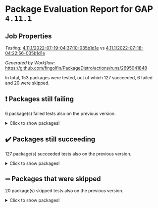 # Package Evaluation Report for GAP `4.11.1`

## Job Properties

*Testing:* [4.11.1/2022-07-19-04:37:10-035b1d1e](https://github.com/fingolfin/PackageDistro/blob/data/reports/4.11.1/2022-07-19-04:37:10-035b1d1e) vs [4.11.1/2022-07-18-04:22:56-035b1d1e](https://github.com/fingolfin/PackageDistro/blob/data/reports/4.11.1/2022-07-18-04:22:56-035b1d1e)

*Generated by Workflow:* https://github.com/fingolfin/PackageDistro/actions/runs/2695041848

In total, 153 packages were tested, out of which 127 succeeded, 6 failed and 20 were skipped.

## :exclamation: Packages still failing

6 package(s) failed tests also on the previous version.
<details><summary>Click to show packages!</summary>

- fining 1.4.1 [(failure)](https://github.com/fingolfin/PackageDistro/runs/7402310862?check_suite_focus=true)
- francy 1.2.4 [(failure)](https://github.com/fingolfin/PackageDistro/runs/7402311245?check_suite_focus=true)
- hap 1.44 [(failure)](https://github.com/fingolfin/PackageDistro/runs/7402312134?check_suite_focus=true)
- packagemanager 1.2 [(failure)](https://github.com/fingolfin/PackageDistro/runs/7402314444?check_suite_focus=true)
- recog 1.3.2 [(failure)](https://github.com/fingolfin/PackageDistro/runs/7402315135?check_suite_focus=true)
- semigroups 4.0.0 [(failure)](https://github.com/fingolfin/PackageDistro/runs/7402315398?check_suite_focus=true)
</details>

## :heavy_check_mark: Packages still succeeding

127 package(s) succeeded tests also on the previous version.
<details><summary>Click to show packages!</summary>

- ace 5.4 [(success)](https://github.com/fingolfin/PackageDistro/runs/7402308577?check_suite_focus=true)
- aclib 1.3.2 [(success)](https://github.com/fingolfin/PackageDistro/runs/7402308665?check_suite_focus=true)
- agt 0.2 [(success)](https://github.com/fingolfin/PackageDistro/runs/7402308770?check_suite_focus=true)
- alnuth 3.2.1 [(success)](https://github.com/fingolfin/PackageDistro/runs/7402308838?check_suite_focus=true)
- anupq 3.2.6 [(success)](https://github.com/fingolfin/PackageDistro/runs/7402308909?check_suite_focus=true)
- atlasrep 2.1.2 [(success)](https://github.com/fingolfin/PackageDistro/runs/7402308983?check_suite_focus=true)
- autodoc 2022.07.10 [(success)](https://github.com/fingolfin/PackageDistro/runs/7402309051?check_suite_focus=true)
- automata 1.15 [(success)](https://github.com/fingolfin/PackageDistro/runs/7402309142?check_suite_focus=true)
- automgrp 1.3.2 [(success)](https://github.com/fingolfin/PackageDistro/runs/7402309224?check_suite_focus=true)
- autpgrp 1.10.2 [(success)](https://github.com/fingolfin/PackageDistro/runs/7402309304?check_suite_focus=true)
- cap 2022.06-05 [(success)](https://github.com/fingolfin/PackageDistro/runs/7402309367?check_suite_focus=true)
- caratinterface 2.3.3 [(success)](https://github.com/fingolfin/PackageDistro/runs/7402309420?check_suite_focus=true)
- cddinterface 2020.06.24 [(success)](https://github.com/fingolfin/PackageDistro/runs/7402309471?check_suite_focus=true)
- circle 1.6.5 [(success)](https://github.com/fingolfin/PackageDistro/runs/7402309534?check_suite_focus=true)
- classicpres 1.22 [(success)](https://github.com/fingolfin/PackageDistro/runs/7402309580?check_suite_focus=true)
- cohomolo 1.6.10 [(success)](https://github.com/fingolfin/PackageDistro/runs/7402309645?check_suite_focus=true)
- congruence 1.2.4 [(success)](https://github.com/fingolfin/PackageDistro/runs/7402309705?check_suite_focus=true)
- corelg 1.56 [(success)](https://github.com/fingolfin/PackageDistro/runs/7402309757?check_suite_focus=true)
- crime 1.6 [(success)](https://github.com/fingolfin/PackageDistro/runs/7402309824?check_suite_focus=true)
- crisp 1.4.5 [(success)](https://github.com/fingolfin/PackageDistro/runs/7402309867?check_suite_focus=true)
- crypting 0.10 [(success)](https://github.com/fingolfin/PackageDistro/runs/7402309922?check_suite_focus=true)
- cryst 4.1.24 [(success)](https://github.com/fingolfin/PackageDistro/runs/7402309996?check_suite_focus=true)
- crystcat 1.1.9 [(success)](https://github.com/fingolfin/PackageDistro/runs/7402310051?check_suite_focus=true)
- ctbllib 1.3.4 [(success)](https://github.com/fingolfin/PackageDistro/runs/7402310114?check_suite_focus=true)
- cubefree 1.19 [(success)](https://github.com/fingolfin/PackageDistro/runs/7402310171?check_suite_focus=true)
- curlinterface 2.2.2 [(success)](https://github.com/fingolfin/PackageDistro/runs/7402310237?check_suite_focus=true)
- cvec 2.7.5 [(success)](https://github.com/fingolfin/PackageDistro/runs/7402310299?check_suite_focus=true)
- datastructures 0.2.7 [(success)](https://github.com/fingolfin/PackageDistro/runs/7402310377?check_suite_focus=true)
- deepthought 1.0.5 [(success)](https://github.com/fingolfin/PackageDistro/runs/7402310431?check_suite_focus=true)
- design 1.7 [(success)](https://github.com/fingolfin/PackageDistro/runs/7402310482?check_suite_focus=true)
- difsets 2.3.1 [(success)](https://github.com/fingolfin/PackageDistro/runs/7402310519?check_suite_focus=true)
- digraphs 1.5.3 [(success)](https://github.com/fingolfin/PackageDistro/runs/7402310567?check_suite_focus=true)
- edim 1.3.5 [(success)](https://github.com/fingolfin/PackageDistro/runs/7402310617?check_suite_focus=true)
- example 4.3.1 [(success)](https://github.com/fingolfin/PackageDistro/runs/7402310668?check_suite_focus=true)
- factint 1.6.3 [(success)](https://github.com/fingolfin/PackageDistro/runs/7402310717?check_suite_focus=true)
- ferret 1.0.8 [(success)](https://github.com/fingolfin/PackageDistro/runs/7402310767?check_suite_focus=true)
- fga 1.4.0 [(success)](https://github.com/fingolfin/PackageDistro/runs/7402310819?check_suite_focus=true)
- float 1.0.3 [(success)](https://github.com/fingolfin/PackageDistro/runs/7402310924?check_suite_focus=true)
- format 1.4.3 [(success)](https://github.com/fingolfin/PackageDistro/runs/7402311020?check_suite_focus=true)
- forms 1.2.8 [(success)](https://github.com/fingolfin/PackageDistro/runs/7402311091?check_suite_focus=true)
- fplsa 1.2.5 [(success)](https://github.com/fingolfin/PackageDistro/runs/7402311133?check_suite_focus=true)
- fr 2.4.8 [(success)](https://github.com/fingolfin/PackageDistro/runs/7402311194?check_suite_focus=true)
- fwtree 1.3 [(success)](https://github.com/fingolfin/PackageDistro/runs/7402311318?check_suite_focus=true)
- gbnp 1.0.5 [(success)](https://github.com/fingolfin/PackageDistro/runs/7402311365?check_suite_focus=true)
- generalizedmorphismsforcap 2022.05-01 [(success)](https://github.com/fingolfin/PackageDistro/runs/7402311483?check_suite_focus=true)
- genss 1.6.6 [(success)](https://github.com/fingolfin/PackageDistro/runs/7402311555?check_suite_focus=true)
- gradedringforhomalg 2022.06-01 [(success)](https://github.com/fingolfin/PackageDistro/runs/7402311641?check_suite_focus=true)
- grape 4.8.5 [(success)](https://github.com/fingolfin/PackageDistro/runs/7402311710?check_suite_focus=true)
- groupoids 1.69 [(success)](https://github.com/fingolfin/PackageDistro/runs/7402311814?check_suite_focus=true)
- grpconst 2.6.2 [(success)](https://github.com/fingolfin/PackageDistro/runs/7402311886?check_suite_focus=true)
- guarana 0.96.3 [(success)](https://github.com/fingolfin/PackageDistro/runs/7402311967?check_suite_focus=true)
- guava 3.16 [(success)](https://github.com/fingolfin/PackageDistro/runs/7402312049?check_suite_focus=true)
- hapcryst 0.1.14 [(success)](https://github.com/fingolfin/PackageDistro/runs/7402312192?check_suite_focus=true)
- hecke 1.5.3 [(success)](https://github.com/fingolfin/PackageDistro/runs/7402312290?check_suite_focus=true)
- help 3.5 [(success)](https://github.com/fingolfin/PackageDistro/runs/7402312353?check_suite_focus=true)
- idrel 2.44 [(success)](https://github.com/fingolfin/PackageDistro/runs/7402312405?check_suite_focus=true)
- images 1.3.1 [(success)](https://github.com/fingolfin/PackageDistro/runs/7402312488?check_suite_focus=true)
- intpic 0.3.0 [(success)](https://github.com/fingolfin/PackageDistro/runs/7402312567?check_suite_focus=true)
- io 4.7.2 [(success)](https://github.com/fingolfin/PackageDistro/runs/7402312668?check_suite_focus=true)
- irredsol 1.4.3 [(success)](https://github.com/fingolfin/PackageDistro/runs/7402312784?check_suite_focus=true)
- json 2.1.0 [(success)](https://github.com/fingolfin/PackageDistro/runs/7402312875?check_suite_focus=true)
- jupyterkernel 1.4.1 [(success)](https://github.com/fingolfin/PackageDistro/runs/7402312929?check_suite_focus=true)
- jupyterviz 1.5.1 [(success)](https://github.com/fingolfin/PackageDistro/runs/7402312983?check_suite_focus=true)
- kan 1.34 [(success)](https://github.com/fingolfin/PackageDistro/runs/7402313031?check_suite_focus=true)
- kbmag 1.5.9 [(success)](https://github.com/fingolfin/PackageDistro/runs/7402313082?check_suite_focus=true)
- laguna 3.9.5 [(success)](https://github.com/fingolfin/PackageDistro/runs/7402313131?check_suite_focus=true)
- liealgdb 2.2.1 [(success)](https://github.com/fingolfin/PackageDistro/runs/7402313169?check_suite_focus=true)
- liepring 2.6 [(success)](https://github.com/fingolfin/PackageDistro/runs/7402313230?check_suite_focus=true)
- liering 2.4.2 [(success)](https://github.com/fingolfin/PackageDistro/runs/7402313288?check_suite_focus=true)
- linearalgebraforcap 2022.06-03 [(success)](https://github.com/fingolfin/PackageDistro/runs/7402313343?check_suite_focus=true)
- loops 3.4.1 [(success)](https://github.com/fingolfin/PackageDistro/runs/7402313413?check_suite_focus=true)
- lpres 1.0.3 [(success)](https://github.com/fingolfin/PackageDistro/runs/7402313467?check_suite_focus=true)
- majoranaalgebras 1.4 [(success)](https://github.com/fingolfin/PackageDistro/runs/7402313530?check_suite_focus=true)
- mapclass 1.4.5 [(success)](https://github.com/fingolfin/PackageDistro/runs/7402313570?check_suite_focus=true)
- matgrp 0.64 [(success)](https://github.com/fingolfin/PackageDistro/runs/7402313620?check_suite_focus=true)
- modisom 2.5.2 [(success)](https://github.com/fingolfin/PackageDistro/runs/7402313683?check_suite_focus=true)
- modulepresentationsforcap 2022.05-03 [(success)](https://github.com/fingolfin/PackageDistro/runs/7402313775?check_suite_focus=true)
- monoidalcategories 2022.06-07 [(success)](https://github.com/fingolfin/PackageDistro/runs/7402313845?check_suite_focus=true)
- nconvex 2020.11-04 [(success)](https://github.com/fingolfin/PackageDistro/runs/7402313908?check_suite_focus=true)
- nilmat 1.4.1 [(success)](https://github.com/fingolfin/PackageDistro/runs/7402313969?check_suite_focus=true)
- nock 1.5 [(success)](https://github.com/fingolfin/PackageDistro/runs/7402314039?check_suite_focus=true)
- normalizinterface 1.3.3 [(success)](https://github.com/fingolfin/PackageDistro/runs/7402314105?check_suite_focus=true)
- nq 2.5.8 [(success)](https://github.com/fingolfin/PackageDistro/runs/7402314196?check_suite_focus=true)
- numericalsgps 1.3.0 [(success)](https://github.com/fingolfin/PackageDistro/runs/7402314264?check_suite_focus=true)
- openmath 11.5.1 [(success)](https://github.com/fingolfin/PackageDistro/runs/7402314342?check_suite_focus=true)
- orb 4.8.4 [(success)](https://github.com/fingolfin/PackageDistro/runs/7402314405?check_suite_focus=true)
- patternclass 2.4.2 [(success)](https://github.com/fingolfin/PackageDistro/runs/7402314492?check_suite_focus=true)
- permut 2.0.4 [(success)](https://github.com/fingolfin/PackageDistro/runs/7402314552?check_suite_focus=true)
- polenta 1.3.10 [(success)](https://github.com/fingolfin/PackageDistro/runs/7402314595?check_suite_focus=true)
- polymaking 0.8.6 [(success)](https://github.com/fingolfin/PackageDistro/runs/7402314651?check_suite_focus=true)
- primgrp 3.4.2 [(success)](https://github.com/fingolfin/PackageDistro/runs/7402314727?check_suite_focus=true)
- profiling 2.5.0 [(success)](https://github.com/fingolfin/PackageDistro/runs/7402314785?check_suite_focus=true)
- qpa 1.33 [(success)](https://github.com/fingolfin/PackageDistro/runs/7402314850?check_suite_focus=true)
- quagroup 1.8.3 [(success)](https://github.com/fingolfin/PackageDistro/runs/7402314909?check_suite_focus=true)
- radiroot 2.9 [(success)](https://github.com/fingolfin/PackageDistro/runs/7402314968?check_suite_focus=true)
- rcwa 4.6.4 [(success)](https://github.com/fingolfin/PackageDistro/runs/7402315032?check_suite_focus=true)
- rds 1.8 [(success)](https://github.com/fingolfin/PackageDistro/runs/7402315081?check_suite_focus=true)
- repndecomp 1.2.1 [(success)](https://github.com/fingolfin/PackageDistro/runs/7402315185?check_suite_focus=true)
- repsn 3.1.0 [(success)](https://github.com/fingolfin/PackageDistro/runs/7402315250?check_suite_focus=true)
- resclasses 4.7.2 [(success)](https://github.com/fingolfin/PackageDistro/runs/7402315304?check_suite_focus=true)
- scscp 2.3.1 [(success)](https://github.com/fingolfin/PackageDistro/runs/7402315346?check_suite_focus=true)
- sglppow 2.2 [(success)](https://github.com/fingolfin/PackageDistro/runs/7402315435?check_suite_focus=true)
- sgpviz 0.999.5 [(success)](https://github.com/fingolfin/PackageDistro/runs/7402315473?check_suite_focus=true)
- simpcomp 2.1.14 [(success)](https://github.com/fingolfin/PackageDistro/runs/7402315505?check_suite_focus=true)
- singular 2020.12.18 [(success)](https://github.com/fingolfin/PackageDistro/runs/7402315544?check_suite_focus=true)
- sla 1.5.3 [(success)](https://github.com/fingolfin/PackageDistro/runs/7402315586?check_suite_focus=true)
- smallgrp 1.5 [(success)](https://github.com/fingolfin/PackageDistro/runs/7402315632?check_suite_focus=true)
- smallsemi 0.6.13 [(success)](https://github.com/fingolfin/PackageDistro/runs/7402315685?check_suite_focus=true)
- sonata 2.9.4 [(success)](https://github.com/fingolfin/PackageDistro/runs/7402315729?check_suite_focus=true)
- sophus 1.25 [(success)](https://github.com/fingolfin/PackageDistro/runs/7402315773?check_suite_focus=true)
- spinsym 1.5.2 [(success)](https://github.com/fingolfin/PackageDistro/runs/7402315818?check_suite_focus=true)
- symbcompcc 1.3.2 [(success)](https://github.com/fingolfin/PackageDistro/runs/7402315859?check_suite_focus=true)
- thelma 1.3 [(success)](https://github.com/fingolfin/PackageDistro/runs/7402315906?check_suite_focus=true)
- tomlib 1.2.9 [(success)](https://github.com/fingolfin/PackageDistro/runs/7402315955?check_suite_focus=true)
- toric 1.9.5 [(success)](https://github.com/fingolfin/PackageDistro/runs/7402316010?check_suite_focus=true)
- transgrp 3.6.2 [(success)](https://github.com/fingolfin/PackageDistro/runs/7402316062?check_suite_focus=true)
- ugaly 4.0.2 [(success)](https://github.com/fingolfin/PackageDistro/runs/7402316132?check_suite_focus=true)
- unipot 1.5 [(success)](https://github.com/fingolfin/PackageDistro/runs/7402316180?check_suite_focus=true)
- unitlib 4.1.0 [(success)](https://github.com/fingolfin/PackageDistro/runs/7402316237?check_suite_focus=true)
- utils 0.74 [(success)](https://github.com/fingolfin/PackageDistro/runs/7402316296?check_suite_focus=true)
- uuid 0.7 [(success)](https://github.com/fingolfin/PackageDistro/runs/7402316352?check_suite_focus=true)
- walrus 0.9991 [(success)](https://github.com/fingolfin/PackageDistro/runs/7402316409?check_suite_focus=true)
- wedderga 4.10.2 [(success)](https://github.com/fingolfin/PackageDistro/runs/7402316462?check_suite_focus=true)
- xmod 2.88 [(success)](https://github.com/fingolfin/PackageDistro/runs/7402316506?check_suite_focus=true)
- xmodalg 1.22 [(success)](https://github.com/fingolfin/PackageDistro/runs/7402316552?check_suite_focus=true)
- yangbaxter 0.10.0 [(success)](https://github.com/fingolfin/PackageDistro/runs/7402316601?check_suite_focus=true)
- zeromqinterface 0.13 [(success)](https://github.com/fingolfin/PackageDistro/runs/7402316648?check_suite_focus=true)
</details>

## :heavy_minus_sign: Packages that were skipped

20 package(s) skipped tests also on the previous version.
<details><summary>Click to show packages!</summary>

- 4ti2interface 2022.03-01 [(skipped)](https://github.com/fingolfin/PackageDistro/runs/7402207301?check_suite_focus=true)
- browse 1.8.14 [(skipped)](https://github.com/fingolfin/PackageDistro/runs/7402207301?check_suite_focus=true)
- examplesforhomalg 2022.03-01 [(skipped)](https://github.com/fingolfin/PackageDistro/runs/7402207301?check_suite_focus=true)
- gapdoc 1.6.5 [(skipped)](https://github.com/fingolfin/PackageDistro/runs/7402207301?check_suite_focus=true)
- gauss 2022.03-01 [(skipped)](https://github.com/fingolfin/PackageDistro/runs/7402207301?check_suite_focus=true)
- gaussforhomalg 2022.03-01 [(skipped)](https://github.com/fingolfin/PackageDistro/runs/7402207301?check_suite_focus=true)
- gradedmodules 2022.03-01 [(skipped)](https://github.com/fingolfin/PackageDistro/runs/7402207301?check_suite_focus=true)
- homalg 2022.03-01 [(skipped)](https://github.com/fingolfin/PackageDistro/runs/7402207301?check_suite_focus=true)
- homalgtocas 2022.03-01 [(skipped)](https://github.com/fingolfin/PackageDistro/runs/7402207301?check_suite_focus=true)
- io_forhomalg 2022.03-01 [(skipped)](https://github.com/fingolfin/PackageDistro/runs/7402207301?check_suite_focus=true)
- itc 1.5.1 [(skipped)](https://github.com/fingolfin/PackageDistro/runs/7402207301?check_suite_focus=true)
- localizeringforhomalg 2022.03-01 [(skipped)](https://github.com/fingolfin/PackageDistro/runs/7402207301?check_suite_focus=true)
- matricesforhomalg 2022.06-01 [(skipped)](https://github.com/fingolfin/PackageDistro/runs/7402207301?check_suite_focus=true)
- modules 2022.03-01 [(skipped)](https://github.com/fingolfin/PackageDistro/runs/7402207301?check_suite_focus=true)
- polycyclic 2.16 [(skipped)](https://github.com/fingolfin/PackageDistro/runs/7402207301?check_suite_focus=true)
- ringsforhomalg 2022.04-01 [(skipped)](https://github.com/fingolfin/PackageDistro/runs/7402207301?check_suite_focus=true)
- sco 2022.03-01 [(skipped)](https://github.com/fingolfin/PackageDistro/runs/7402207301?check_suite_focus=true)
- toolsforhomalg 2022.05-01 [(skipped)](https://github.com/fingolfin/PackageDistro/runs/7402207301?check_suite_focus=true)
- toricvarieties 2022.03.23 [(skipped)](https://github.com/fingolfin/PackageDistro/runs/7402207301?check_suite_focus=true)
- xgap 4.31 [(skipped)](https://github.com/fingolfin/PackageDistro/runs/7402207301?check_suite_focus=true)
</details>

